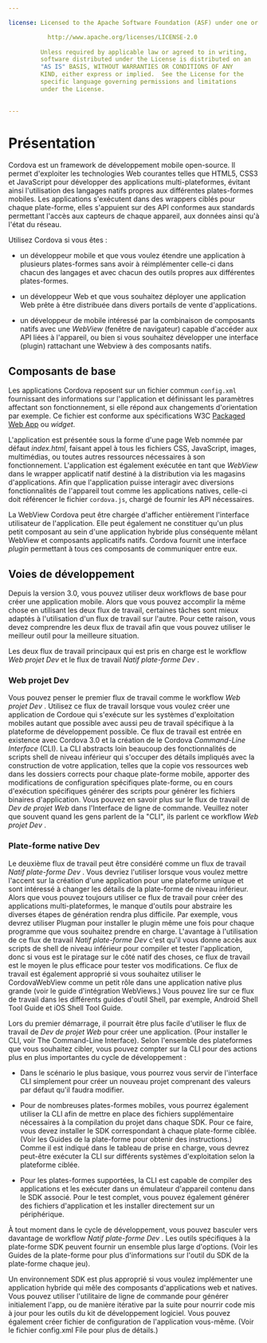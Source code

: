 ```yaml
---

license: Licensed to the Apache Software Foundation (ASF) under one or more contributor license agreements. See the NOTICE file distributed with this work for additional information regarding copyright ownership. The ASF licenses this file to you under the Apache License, Version 2.0 (the "License"); you may not use this file except in compliance with the License. You may obtain a copy of the License at

           http://www.apache.org/licenses/LICENSE-2.0
    
         Unless required by applicable law or agreed to in writing,
         software distributed under the License is distributed on an
         "AS IS" BASIS, WITHOUT WARRANTIES OR CONDITIONS OF ANY
         KIND, either express or implied.  See the License for the
         specific language governing permissions and limitations
         under the License.
    

---
```


# Présentation

Cordova est un framework de développement mobile open-source. Il permet d'exploiter les technologies Web courantes telles que HTML5, CSS3 et JavaScript pour développer des applications multi-plateformes, évitant ainsi l'utilisation des langages natifs propres aux différentes plates-formes mobiles. Les applications s'exécutent dans des wrappers ciblés pour chaque plate-forme, elles s'appuient sur des API conformes aux standards permettant l'accès aux capteurs de chaque appareil, aux données ainsi qu'à l'état du réseau.

Utilisez Cordova si vous êtes :

*   un développeur mobile et que vous voulez étendre une application à plusieurs plates-formes sans avoir à réimplémenter celle-ci dans chacun des langages et avec chacun des outils propres aux différentes plates-formes.

*   un développeur Web et que vous souhaitez déployer une application Web prête à être distribuée dans divers portails de vente d'applications.

*   un développeur de mobile intéressé par la combinaison de composants natifs avec une *WebView* (fenêtre de navigateur) capable d'accéder aux API liées à l'appareil, ou bien si vous souhaitez développer une interface (plugin) rattachant une Webview à des composants natifs.

## Composants de base

Les applications Cordova reposent sur un fichier commun `config.xml` fournissant des informations sur l'application et définissant les paramètres affectant son fonctionnement, si elle répond aux changements d'orientation par exemple. Ce fichier est conforme aux spécifications W3C [Packaged Web App][1] ou *widget*.

 [1]: http://www.w3.org/TR/widgets/

L'application est présentée sous la forme d'une page Web nommée par défaut *index.html*, faisant appel à tous les fichiers CSS, JavaScript, images, multimédias, ou toutes autres ressources nécessaires à son fonctionnement. L'application est également exécutée en tant que *WebView* dans le wrapper applicatif natif destiné à la distribution via les magasins d'applications. Afin que l'application puisse interagir avec diversions fonctionnalités de l'appareil tout comme les applications natives, celle-ci doit référencer le fichier `cordova.js`, chargé de fournir les API nécessaires.

La WebView Cordova peut être chargée d'afficher entièrement l'interface utilisateur de l'application. Elle peut également ne constituer qu'un plus petit composant au sein d'une application hybride plus conséquente mêlant WebView et composants applicatifs natifs. Cordova fournit une interface *plugin* permettant à tous ces composants de communiquer entre eux.

## Voies de développement

Depuis la version 3.0, vous pouvez utiliser deux workflows de base pour créer une application mobile. Alors que vous pouvez accomplir la même chose en utilisant les deux flux de travail, certaines tâches sont mieux adaptés à l'utilisation d'un flux de travail sur l'autre. Pour cette raison, vous devez comprendre les deux flux de travail afin que vous pouvez utiliser le meilleur outil pour la meilleure situation.

Les deux flux de travail principaux qui est pris en charge est le workflow *Web projet Dev* et le flux de travail *Natif plate-forme Dev* .

### Web projet Dev

Vous pouvez penser le premier flux de travail comme le workflow *Web projet Dev* . Utilisez ce flux de travail lorsque vous voulez créer une application de Cordoue qui s'exécute sur les systèmes d'exploitation mobiles autant que possible avec aussi peu de travail spécifique à la plateforme de développement possible. Ce flux de travail est entrée en existence avec Cordova 3.0 et la création de le Cordova *Command-Line Interface* (CLI). La CLI abstracts loin beaucoup des fonctionnalités de scripts shell de niveau inférieur qui s'occuper des détails impliqués avec la construction de votre application, telles que la copie vos ressources web dans les dossiers corrects pour chaque plate-forme mobile, apporter des modifications de configuration spécifiques plate-forme, ou en cours d'exécution spécifiques générer des scripts pour générer les fichiers binaires d'application. Vous pouvez en savoir plus sur le flux de travail de *Dev de projet Web* dans l'Interface de ligne de commande. Veuillez noter que souvent quand les gens parlent de la "CLI", ils parlent ce workflow *Web projet Dev* .

### Plate-forme native Dev

Le deuxième flux de travail peut être considéré comme un flux de travail *Natif plate-forme Dev* . Vous devriez l'utiliser lorsque vous voulez mettre l'accent sur la création d'une application pour une plateforme unique et sont intéressé à changer les détails de la plate-forme de niveau inférieur. Alors que vous pouvez toujours utiliser ce flux de travail pour créer des applications multi-plateformes, le manque d'outils pour abstraire les diverses étapes de génération rendra plus difficile. Par exemple, vous devrez utiliser Plugman pour installer le plugin même une fois pour chaque programme que vous souhaitez prendre en charge. L'avantage à l'utilisation de ce flux de travail *Natif plate-forme Dev* c'est qu'il vous donne accès aux scripts de shell de niveau inférieur pour compiler et tester l'application, donc si vous est le piratage sur le côté natif des choses, ce flux de travail est le moyen le plus efficace pour tester vos modifications. Ce flux de travail est également approprié si vous souhaitez utiliser le CordovaWebView comme un petit rôle dans une application native plus grande (voir le guide d'intégration WebViews.) Vous pouvez lire sur ce flux de travail dans les différents guides d'outil Shell, par exemple, Android Shell Tool Guide et iOS Shell Tool Guide.

Lors du premier démarrage, il pourrait être plus facile d'utiliser le flux de travail de *Dev de projet Web* pour créer une application. (Pour installer le CLI, voir The Command-Line Interface). Selon l'ensemble des plateformes que vous souhaitez cibler, vous pouvez compter sur la CLI pour des actions plus en plus importantes du cycle de développement :

*   Dans le scénario le plus basique, vous pourrez vous servir de l'interface CLI simplement pour créer un nouveau projet comprenant des valeurs par défaut qu'il faudra modifier.

*   Pour de nombreuses plates-formes mobiles, vous pourrez également utiliser la CLI afin de mettre en place des fichiers supplémentaire nécessaires à la compilation du projet dans chaque SDK. Pour ce faire, vous devez installer le SDK correspondant à chaque plate-forme ciblée. (Voir les Guides de la plate-forme pour obtenir des instructions.) Comme il est indiqué dans le tableau de prise en charge, vous devrez peut-être exécuter la CLI sur différents systèmes d'exploitation selon la plateforme ciblée.

*   Pour les plates-formes supportées, la CLI est capable de compiler des applications et les exécuter dans un émulateur d'appareil contenu dans le SDK associé. Pour le test complet, vous pouvez également générer des fichiers d'application et les installer directement sur un périphérique.

À tout moment dans le cycle de développement, vous pouvez basculer vers davantage de workflow *Natif plate-forme Dev* . Les outils spécifiques à la plate-forme SDK peuvent fournir un ensemble plus large d'options. (Voir les Guides de la plate-forme pour plus d'informations sur l'outil du SDK de la plate-forme chaque jeu).

Un environnement SDK est plus approprié si vous voulez implémenter une application hybride qui mêle des composants d'applications web et natives. Vous pouvez utiliser l'utilitaire de ligne de commande pour générer initialement l'app, ou de manière itérative par la suite pour nourrir code mis à jour pour les outils du kit de développement logiciel. Vous pouvez également créer fichier de configuration de l'application vous-même. (Voir le fichier config.xml File pour plus de détails.)